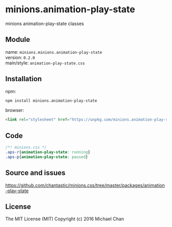 # minions.animation-play-state
minions animation-play-state classes

## Module
name: `minions.minions.animation-play-state`  
version: `0.2.0`  
main/style: `animation-play-state.css`  

## Installation
npm:
```bash
npm install minions.animation-play-state
```

browser:
```html
<link rel="stylesheet" href="https://unpkg.com/minions.animation-play-state" />
```

## Code
```css
/*! minions.css */
.aps-r{animation-play-state: running}
.aps-p{animation-play-state: paused}

```

## Source and issues

https://github.com/chantastic/minions.css/tree/master/packages/animation-play-state

## License

The MIT License (MIT)
Copyright (c) 2016 Michael Chan